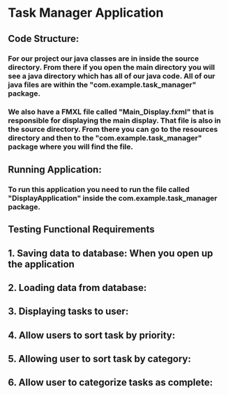 
# Task Manager Application

## Code Structure:
### For our project our java classes are in inside the source directory. From there if you open the main directory you will see a java directory which has all of our java code. All of our java files are within the "com.example.task_manager" package.

### We also have a FMXL file called "Main_Display.fxml" that is responsible for displaying the main display. That file is also in the source directory. From there you can go to the resources directory and then to the "com.example.task_manager" package where you will find the file.

## Running Application:

### To run this application you need to run the file called "DisplayApplication" inside the com.example.task_manager package.

## Testing Functional Requirements
## 1. Saving data to database: When you open up the application
## 2. Loading data from database:
## 3. Displaying tasks to user:
## 4. Allow users to sort task by priority:
## 5. Allowing user to sort task by category:
## 6. Allow user to categorize tasks as complete:
